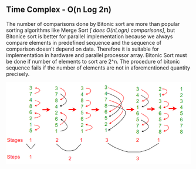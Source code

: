 ## Time Complex - O(n Log 2n)

The number of comparisons done by Bitonic sort are more than popular sorting algorithms like Merge Sort *[ does O(nLogn) comparisons]*, but Bitonice sort is better for parallel implementation because we always compare elements in predefined sequence and the sequence of comparison doesn’t depend on data. Therefore it is suitable for implementation in hardware and parallel processor array.
Bitonic Sort must be done if number of elements to sort are 2^n. The procedure of bitonic sequence fails if the number of elements are not in aforementioned quantity precisely.

![Screenshot](bitonic3.png)


